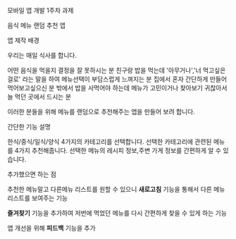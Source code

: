 모바일 앱 개발 1주차 과제

음식 메뉴 랜덤 추천 앱

앱 제작 배경

우리는 매일 식사를 합니다.

어떤 음식을 먹을지 결정을 잘 못하시는 분
친구랑 밥을 먹는데 '아무거나','너 먹고싶은걸로' 라는 말을 하여 메뉴선택이 부담스럽게 느껴지는 분
집에서 혼자 간단하게 만들어 먹어보고싶으신 분
밖에서 밥을 사먹어야 하는데 메뉴가 고민이거나 찾아보기 귀찮아서 늘 먹던 곳에서 드시는 분

이러한 분들을 위해 메뉴를 랜덤으로 추천해주는 앱을 만들어 보려 합니다.

간단한 기능 설명

한식/중식/일식/양식 4가지의 카테고리를 선택합니다.
선택한 카테고리에 관련된 메뉴를 4가지 추천해줍니다.
선택한 메뉴의 레시피 정보,주변 가게 정보를 간편하게 알 수 있습니다.

추가했으면 하는 점

추천한 메뉴말고 다른메뉴 리스트를 원할 수 있으니 **새로고침** 기능을 통해서 다른 메뉴리스트를 보여주는 기능

**즐겨찾기** 기능을 추가하여 저번에 먹었던 메뉴를 다시 간편하게 찾을 수 있게 하는 기능

앱 개선을 위해 **피드백** 기능을 추가
